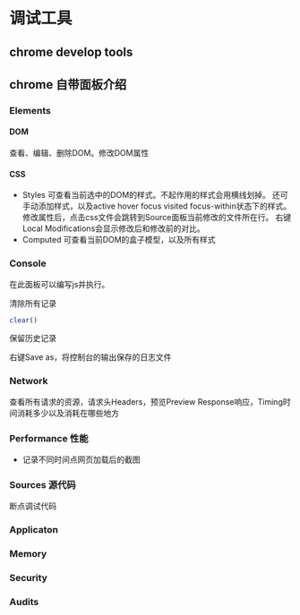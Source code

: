 # 调试工具

## chrome develop tools

## chrome 自带面板介绍

### Elements

#### DOM

查看、编辑、删除DOM。修改DOM属性

#### CSS

* Styles 可查看当前选中的DOM的样式。不起作用的样式会用横线划掉。 还可手动添加样式，以及active hover focus visited focus-within状态下的样式。修改属性后，点击css文件会跳转到Source面板当前修改的文件所在行。 右键Local Modifications会显示修改后和修改前的对比。
* Computed 可查看当前DOM的盒子模型，以及所有样式

### Console

在此面板可以编写js并执行。

清除所有记录

```javascript
clear()
```

保留历史记录

右键Save as，将控制台的输出保存的日志文件

### Network

查看所有请求的资源，请求头Headers，预览Preview Response响应，Timing时间消耗多少以及消耗在哪些地方

### Performance 性能

* 记录不同时间点网页加载后的截图

### Sources 源代码

断点调试代码

### Applicaton

### Memory

### Security

### Audits
